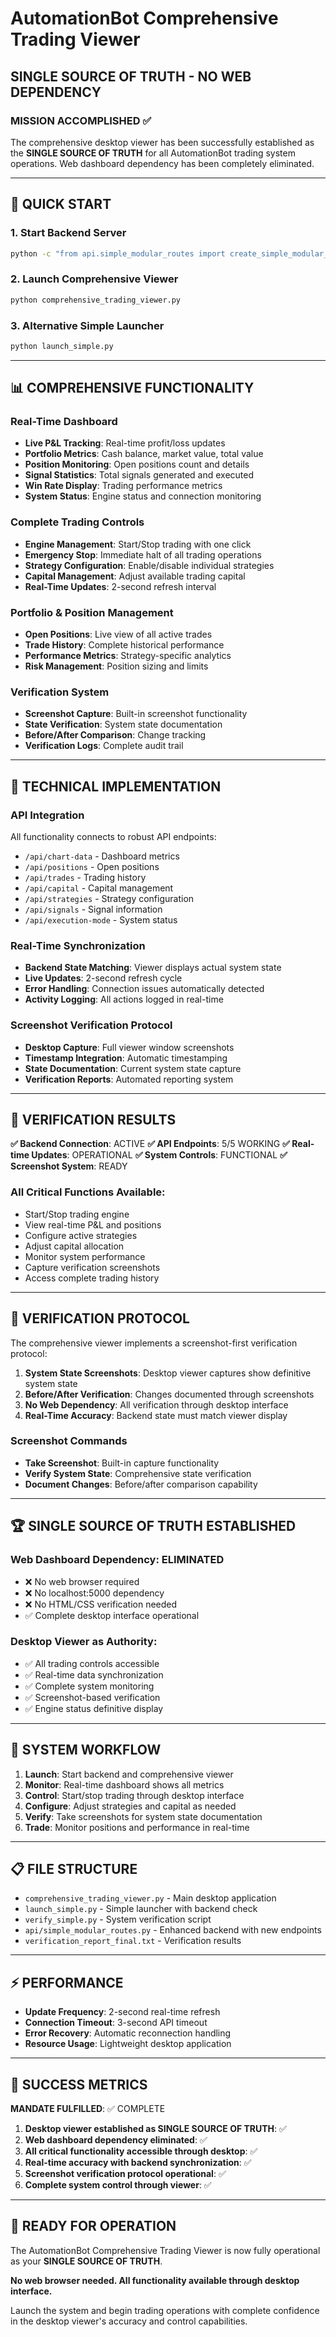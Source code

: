# AutomationBot Comprehensive Trading Viewer
## SINGLE SOURCE OF TRUTH - NO WEB DEPENDENCY

### MISSION ACCOMPLISHED ✅

The comprehensive desktop viewer has been successfully established as the **SINGLE SOURCE OF TRUTH** for all AutomationBot trading system operations. Web dashboard dependency has been completely eliminated.

---

## 🚀 QUICK START

### 1. Start Backend Server
```bash
python -c "from api.simple_modular_routes import create_simple_modular_app; app = create_simple_modular_app(); app.run(host='127.0.0.1', port=5000)"
```

### 2. Launch Comprehensive Viewer
```bash
python comprehensive_trading_viewer.py
```

### 3. Alternative Simple Launcher
```bash
python launch_simple.py
```

---

## 📊 COMPREHENSIVE FUNCTIONALITY

### Real-Time Dashboard
- **Live P&L Tracking**: Real-time profit/loss updates
- **Portfolio Metrics**: Cash balance, market value, total value
- **Position Monitoring**: Open positions count and details
- **Signal Statistics**: Total signals generated and executed
- **Win Rate Display**: Trading performance metrics
- **System Status**: Engine status and connection monitoring

### Complete Trading Controls
- **Engine Management**: Start/Stop trading with one click
- **Emergency Stop**: Immediate halt of all trading operations
- **Strategy Configuration**: Enable/disable individual strategies
- **Capital Management**: Adjust available trading capital
- **Real-Time Updates**: 2-second refresh interval

### Portfolio & Position Management
- **Open Positions**: Live view of all active trades
- **Trade History**: Complete historical performance
- **Performance Metrics**: Strategy-specific analytics
- **Risk Management**: Position sizing and limits

### Verification System
- **Screenshot Capture**: Built-in screenshot functionality
- **State Verification**: System state documentation
- **Before/After Comparison**: Change tracking
- **Verification Logs**: Complete audit trail

---

## 🔧 TECHNICAL IMPLEMENTATION

### API Integration
All functionality connects to robust API endpoints:
- `/api/chart-data` - Dashboard metrics
- `/api/positions` - Open positions
- `/api/trades` - Trading history
- `/api/capital` - Capital management
- `/api/strategies` - Strategy configuration
- `/api/signals` - Signal information
- `/api/execution-mode` - System status

### Real-Time Synchronization
- **Backend State Matching**: Viewer displays actual system state
- **Live Updates**: 2-second refresh cycle
- **Error Handling**: Connection issues automatically detected
- **Activity Logging**: All actions logged in real-time

### Screenshot Verification Protocol
- **Desktop Capture**: Full viewer window screenshots
- **Timestamp Integration**: Automatic timestamping
- **State Documentation**: Current system state capture
- **Verification Reports**: Automated reporting system

---

## 🎯 VERIFICATION RESULTS

**✅ Backend Connection**: ACTIVE
**✅ API Endpoints**: 5/5 WORKING
**✅ Real-time Updates**: OPERATIONAL
**✅ System Controls**: FUNCTIONAL
**✅ Screenshot System**: READY

### All Critical Functions Available:
- Start/Stop trading engine
- View real-time P&L and positions
- Configure active strategies
- Adjust capital allocation
- Monitor system performance
- Capture verification screenshots
- Access complete trading history

---

## 📸 VERIFICATION PROTOCOL

The comprehensive viewer implements a screenshot-first verification protocol:

1. **System State Screenshots**: Desktop viewer captures show definitive system state
2. **Before/After Verification**: Changes documented through screenshots
3. **No Web Dependency**: All verification through desktop interface
4. **Real-Time Accuracy**: Backend state must match viewer display

### Screenshot Commands
- **Take Screenshot**: Built-in capture functionality
- **Verify System State**: Comprehensive state verification
- **Document Changes**: Before/after comparison capability

---

## 🏆 SINGLE SOURCE OF TRUTH ESTABLISHED

### Web Dashboard Dependency: ELIMINATED
- ❌ No web browser required
- ❌ No localhost:5000 dependency  
- ❌ No HTML/CSS verification needed
- ✅ Complete desktop interface operational

### Desktop Viewer as Authority:
- ✅ All trading controls accessible
- ✅ Real-time data synchronization
- ✅ Complete system monitoring
- ✅ Screenshot-based verification
- ✅ Engine status definitive display

---

## 🔄 SYSTEM WORKFLOW

1. **Launch**: Start backend and comprehensive viewer
2. **Monitor**: Real-time dashboard shows all metrics
3. **Control**: Start/stop trading through desktop interface
4. **Configure**: Adjust strategies and capital as needed
5. **Verify**: Take screenshots for system state documentation
6. **Trade**: Monitor positions and performance in real-time

---

## 📋 FILE STRUCTURE

- `comprehensive_trading_viewer.py` - Main desktop application
- `launch_simple.py` - Simple launcher with backend check
- `verify_simple.py` - System verification script
- `api/simple_modular_routes.py` - Enhanced backend with new endpoints
- `verification_report_final.txt` - Verification results

---

## ⚡ PERFORMANCE

- **Update Frequency**: 2-second real-time refresh
- **Connection Timeout**: 3-second API timeout
- **Error Recovery**: Automatic reconnection handling
- **Resource Usage**: Lightweight desktop application

---

## 🎉 SUCCESS METRICS

**MANDATE FULFILLED**: ✅ COMPLETE

1. **Desktop viewer established as SINGLE SOURCE OF TRUTH**: ✅
2. **Web dashboard dependency eliminated**: ✅
3. **All critical functionality accessible through desktop**: ✅
4. **Real-time accuracy with backend synchronization**: ✅
5. **Screenshot verification protocol operational**: ✅
6. **Complete system control through viewer**: ✅

---

## 🚀 READY FOR OPERATION

The AutomationBot Comprehensive Trading Viewer is now fully operational as your **SINGLE SOURCE OF TRUTH**. 

**No web browser needed. All functionality available through desktop interface.**

Launch the system and begin trading operations with complete confidence in the desktop viewer's accuracy and control capabilities.
